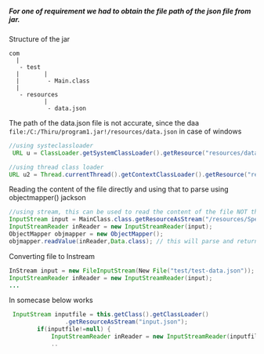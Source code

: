 #####  For one of requirement we had to obtain the file path of the json file from jar.

Structure of the jar
```
com
  |
   - test
  |       |
  |        - Main.class
  |
   - resources
          |
           - data.json
```

The path of the data.json file is not accurate, since the daa `file:/C:/Thiru/program1.jar!/resources/data.json` in case of windows

```java
//using systeclassloader
 URL u = ClassLoader.getSystemClassLoader().getResource("resources/data.json" );

//using thread class loader
URL u2 = Thread.currentThread().getContextClassLoader().getResource("resources/Specialnode.json");

```

Reading the content of the file directly and using that to parse using objectmapper() jackson

```java
//using stream, this can be used to read the content of the file NOT the file path
InputStream input = MainClass.class.getResourceAsStream("/resources/Specialnode.json" );
InputStreamReader inReader = new InputStreamReader(input);
ObjectMapper objmapper = new ObjectMapper();
objmapper.readValue(inReader,Data.class); // this will parse and return the data
```

Converting file to Instream
```java
InStream input = new FileInputStream(New File("test/test-data.json"));
InputStreamReader inReader = new InputStreamReader(input);
...
```

In somecase below works
```java
 InputStream inputfile = this.getClass().getClassLoader()
                .getResourceAsStream("input.json");
        if(inputfile!=null) {
            InputStreamReader inReader = new InputStreamReader(inputfile);
            ..
```

